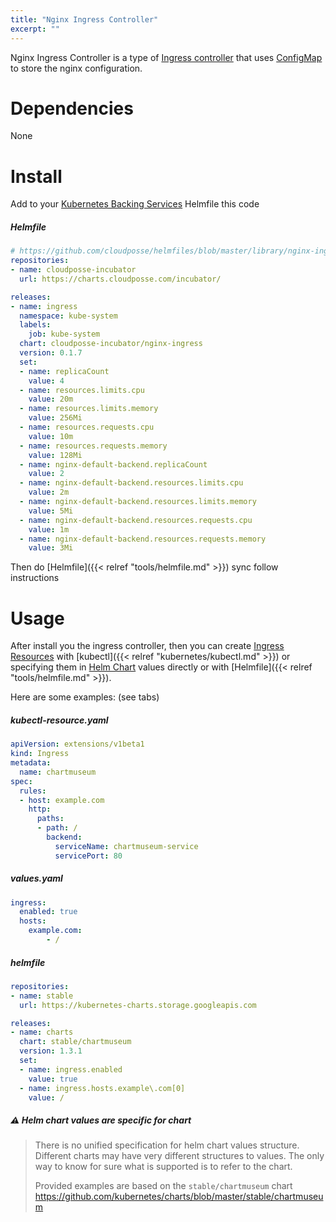 ```yaml
---
title: "Nginx Ingress Controller"
excerpt: ""
---
```

Nginx Ingress Controller is a type of [Ingress controller](https://kubernetes.io/docs/concepts/services-networking/ingress/#ingress-controllers) that uses [ConfigMap](https://kubernetes.io/docs/tasks/configure-pod-container/configure-pod-configmap/#create-a-configmap) to store the nginx configuration.
# Dependencies

None
# Install

Add to your [Kubernetes Backing Services](/kubernetes-backing-services) Helmfile this code

##### Helmfile
```yaml
# https://github.com/cloudposse/helmfiles/blob/master/library/nginx-ingress.yaml
repositories:
- name: cloudposse-incubator
  url: https://charts.cloudposse.com/incubator/

releases:
- name: ingress
  namespace: kube-system
  labels:
    job: kube-system
  chart: cloudposse-incubator/nginx-ingress
  version: 0.1.7
  set:
  - name: replicaCount
    value: 4
  - name: resources.limits.cpu
    value: 20m
  - name: resources.limits.memory
    value: 256Mi
  - name: resources.requests.cpu
    value: 10m
  - name: resources.requests.memory
    value: 128Mi
  - name: nginx-default-backend.replicaCount
    value: 2
  - name: nginx-default-backend.resources.limits.cpu
    value: 2m
  - name: nginx-default-backend.resources.limits.memory
    value: 5Mi
  - name: nginx-default-backend.resources.requests.cpu
    value: 1m
  - name: nginx-default-backend.resources.requests.memory
    value: 3Mi
```

Then do [Helmfile]({{< relref "tools/helmfile.md" >}}) sync follow instructions

# Usage

After install you the ingress controller, then you can create [Ingress Resources](/kubernetes-backing-services/ingress/) with [kubectl]({{< relref "kubernetes/kubectl.md" >}}) or specifying them in [Helm Chart](/helm-charts) values directly or with [Helmfile]({{< relref "tools/helmfile.md" >}}).

Here are some examples: (see tabs)

##### kubectl-resource.yaml
```yaml
apiVersion: extensions/v1beta1
kind: Ingress
metadata:
  name: chartmuseum
spec:
  rules:
  - host: example.com
    http:
      paths:
      - path: /
        backend:
          serviceName: chartmuseum-service
          servicePort: 80
```


##### values.yaml
```yaml
ingress:
  enabled: true
  hosts:
    example.com:
        - /
```


##### helmfile
```yaml
repositories:
- name: stable
  url: https://kubernetes-charts.storage.googleapis.com

releases:
- name: charts
  chart: stable/chartmuseum
  version: 1.3.1
  set:
  - name: ingress.enabled
    value: true
  - name: ingress.hosts.example\.com[0]
    value: /

```



##### :warning: Helm chart values are specific for chart
> There is no unified specification for helm chart values structure. Different charts may have very different structures to values. The only way to know for sure what is supported is to refer to the chart.
 >
 >Provided examples are based on the `stable/chartmuseum` chart https://github.com/kubernetes/charts/blob/master/stable/chartmuseum
